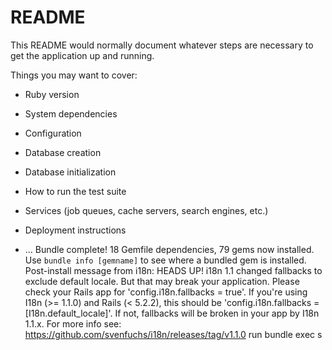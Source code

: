 # README

This README would normally document whatever steps are necessary to get the
application up and running.

Things you may want to cover:

* Ruby version

* System dependencies

* Configuration

* Database creation

* Database initialization

* How to run the test suite

* Services (job queues, cache servers, search engines, etc.)

* Deployment instructions

* ...
Bundle complete! 18 Gemfile dependencies, 79 gems now installed.
Use `bundle info [gemname]` to see where a bundled gem is installed.
Post-install message from i18n:
HEADS UP! i18n 1.1 changed fallbacks to exclude default locale.
But that may break your application.
Please check your Rails app for 'config.i18n.fallbacks = true'.
If you're using I18n (>= 1.1.0) and Rails (< 5.2.2), this should be
'config.i18n.fallbacks = [I18n.default_locale]'.
If not, fallbacks will be broken in your app by I18n 1.1.x.
For more info see:                        https://github.com/svenfuchs/i18n/releases/tag/v1.1.0
run  bundle exec s